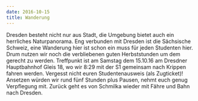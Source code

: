 ```yaml
---
date: 2016-10-15
title: Wanderung
---
```


Dresden besteht nicht nur aus Stadt, die Umgebung bietet auch ein herrliches Naturpanorama. Eng verbunden mit Dresden ist die Sächsische Schweiz, eine Wanderung hier ist schon ein muss für jeden Studenten hier. Drum nutzen wir noch die verbliebenen guten Herbststunden um dem gerecht zu werden. Treffpunkt ist am Samstag dem 15.10.16 am Dresdner Hauptbahnhof Gleis 18, wo wir 8:29 mit der S1 gemeinsam nach Krippen fahren werden. Vergesst nicht euren Studentenausweis (als Zugticket)! Ansetzen würden wir rund fünf Stunden plus Pausen, nehmt euch genug Verpflegung mit. Zurück geht es von Schmilka wieder mit Fähre und Bahn nach Dresden.